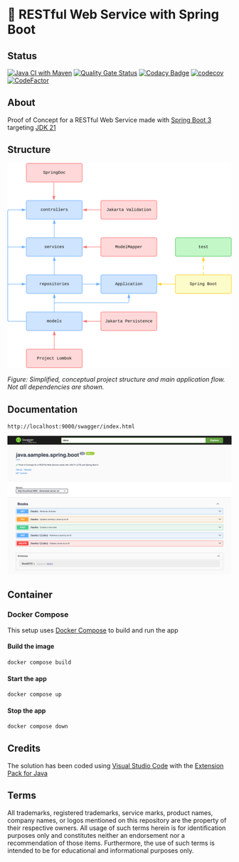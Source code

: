 # 🧪 RESTful Web Service with Spring Boot

## Status

[![Java CI with Maven](https://github.com/nanotaboada/java.samples.spring.boot/actions/workflows/maven.yml/badge.svg)](https://github.com/nanotaboada/java.samples.spring.boot/actions/workflows/maven.yml)
[![Quality Gate Status](https://sonarcloud.io/api/project_badges/measure?project=nanotaboada_java.samples.spring.boot&metric=alert_status)](https://sonarcloud.io/summary/new_code?id=nanotaboada_java.samples.spring.boot)
[![Codacy Badge](https://app.codacy.com/project/badge/Grade/ea6918db332642089ef420822267931b)](https://app.codacy.com/gh/nanotaboada/java.samples.spring.boot/dashboard?utm_source=gh&utm_medium=referral&utm_content=&utm_campaign=Badge_grade)
[![codecov](https://codecov.io/gh/nanotaboada/java.samples.spring.boot/branch/master/graph/badge.svg?token=D3FMNG0WOI)](https://codecov.io/gh/nanotaboada/java.samples.spring.boot)
[![CodeFactor](https://www.codefactor.io/repository/github/nanotaboada/java.samples.spring.boot/badge)](https://www.codefactor.io/repository/github/nanotaboada/java.samples.spring.boot)

## About

Proof of Concept for a RESTful Web Service made with [Spring Boot 3](https://spring.io/blog/2024/02/22/spring-boot-3-2-3-available-now) targeting [JDK 21](https://openjdk.org/projects/jdk/21/)

## Structure

![Simplified, conceptual project structure and main application flow](assets/images/structure.svg)

_Figure: Simplified, conceptual project structure and main application flow. Not all dependencies are shown._

## Documentation

```console
http://localhost:9000/swagger/index.html
```

![API Documentation](assets/images/swagger.png)

## Container

### Docker Compose

This setup uses [Docker Compose](https://docs.docker.com/compose/) to build and run the app

#### Build the image

```bash
docker compose build
```

#### Start the app

```bash
docker compose up
```

#### Stop the app

```bash
docker compose down
```

## Credits

The solution has been coded using [Visual Studio Code](https://code.visualstudio.com/) with the [Extension Pack for Java](https://marketplace.visualstudio.com/items?itemName=vscjava.vscode-java-pack)

## Terms

All trademarks, registered trademarks, service marks, product names, company names, or logos mentioned on this repository are the property of their respective owners. All usage of such terms herein is for identification purposes only and constitutes neither an endorsement nor a recommendation of those items. Furthermore, the use of such terms is intended to be for educational and informational purposes only.
